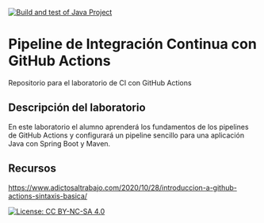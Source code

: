 [![Build and test of Java Project](https://github.com/ETSISI-EMS/ems2024-lab-1-3-ci-github-actions-lirongWeng/actions/workflows/main.yml/badge.svg)](https://github.com/ETSISI-EMS/ems2024-lab-1-3-ci-github-actions-lirongWeng/actions/workflows/main.yml)

# Pipeline de Integración Continua con GitHub Actions

Repositorio para el laboratorio de CI con GitHub Actions

## Descripción del laboratorio

En este laboratorio el alumno aprenderá los fundamentos de los pipelines de GitHub Actions y configurará un pipeline
sencillo para una aplicación Java con Spring Boot y Maven. 

## Recursos
https://www.adictosaltrabajo.com/2020/10/28/introduccion-a-github-actions-sintaxis-basica/

[![License: CC BY-NC-SA 4.0](https://img.shields.io/badge/License-CC_BY--NC--SA_4.0-lightgrey.svg)](https://creativecommons.org/licenses/by-nc-sa/4.0/)
